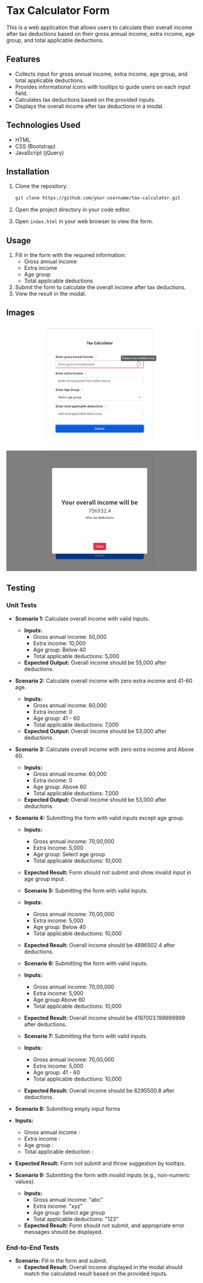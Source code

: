 # Tax Calculator Form

This is a web application that allows users to calculate their overall income after tax deductions based on their gross annual income, extra income, age group, and total applicable deductions.

## Features

- Collects input for gross annual income, extra income, age group, and total applicable deductions.
- Provides informational icons with tooltips to guide users on each input field.
- Calculates tax deductions based on the provided inputs.
- Displays the overall income after tax deductions in a modal.

## Technologies Used

- HTML
- CSS (Bootstrap)
- JavaScript (jQuery)

## Installation

1. Clone the repository:

    ```bash
    git clone https://github.com/your-username/tax-calculator.git
    ```

2. Open the project directory in your code editor.
3. Open `index.html` in your web browser to view the form.

## Usage

1. Fill in the form with the required information:
   - Gross annual income
   - Extra income
   - Age group
   - Total applicable deductions
2. Submit the form to calculate the overall income after tax deductions.
3. View the result in the modal.

## Images 

 ![Image 1](./assets/Screenshot%20from%202024-04-09%2023-41-39.png)

 
  ![Image 1](./assets/Screenshot%20from%202024-04-09%2023-41-55.png)


## Testing

### Unit Tests

- **Scenario 1:** Calculate overall income with valid inputs.
  - **Inputs:** 
    - Gross annual income: 50,000
    - Extra income: 10,000
    - Age group: Below 40
    - Total applicable deductions: 5,000
  - **Expected Output:** Overall income should be 55,000 after deductions.

- **Scenario 2:** Calculate overall income with zero extra income and 41-60 age.
  - **Inputs:** 
    - Gross annual income: 60,000
    - Extra income: 0
    - Age group: 41 - 60
    - Total applicable deductions: 7,000
  - **Expected Output:** Overall income should be 53,000 after deductions.

- **Scenario 3:** Calculate overall income with zero extra income and Above 60.
  - **Inputs:** 
    - Gross annual income: 60,000
    - Extra income: 0
    - Age group: Above 60
    - Total applicable deductions: 7,000
  - **Expected Output:** Overall income should be 53,000 after deductions.

- **Scenario 4:** Submitting the form with valid inputs except age group.
  - **Inputs:** 
    - Gross annual income: 70,00,000
    - Extra income: 5,000
    - Age group: Select age group
    - Total applicable deductions: 10,000
  - **Expected Result:** Form should not submit and show invalid input in age group input .

  - **Scenario 5:** Submitting the form with valid inputs.
  - **Inputs:** 
    - Gross annual income: 70,00,000
    - Extra income: 5,000
    - Age group: Below 40
    - Total applicable deductions: 10,000
  - **Expected Result:** Overall income should be 4896502.4 after deductions.
  
  - **Scenario 6:** Submitting the form with valid inputs.
  - **Inputs:** 
    - Gross annual income: 70,00,000
    - Extra income: 5,000
    - Age group:Above 60
    - Total applicable deductions: 10,000
  - **Expected Result:** Overall income should be 4197003.199999999 after deductions.

   - **Scenario 7:** Submitting the form with valid inputs.
  - **Inputs:** 
    - Gross annual income: 70,00,000
    - Extra income: 5,000
    - Age group: 41 - 60
    - Total applicable deductions: 10,000
  - **Expected Result:** Overall income should be 6295500.8 after deductions.

- **Scenario 8:** Submitting empty input forms
 - **Inputs:** 
   - Gross annual income : 
   - Extra income : 
   - Age group : 
   - Total applicable deduction : 
  - **Expected Result:** Form not submit and throw suggestion by tooltips.

- **Scenario 9:** Submitting the form with invalid inputs (e.g., non-numeric values).
  - **Inputs:** 
    - Gross annual income: "abc"
    - Extra income: "xyz"
    - Age group: Select age group
    - Total applicable deductions: "123"
  - **Expected Result:** Form should not submit, and appropriate error messages should be displayed.

### End-to-End Tests

- **Scenario:** Fill in the form and submit.
  - **Expected Result:** Overall income displayed in the modal should match the calculated result based on the provided inputs.

